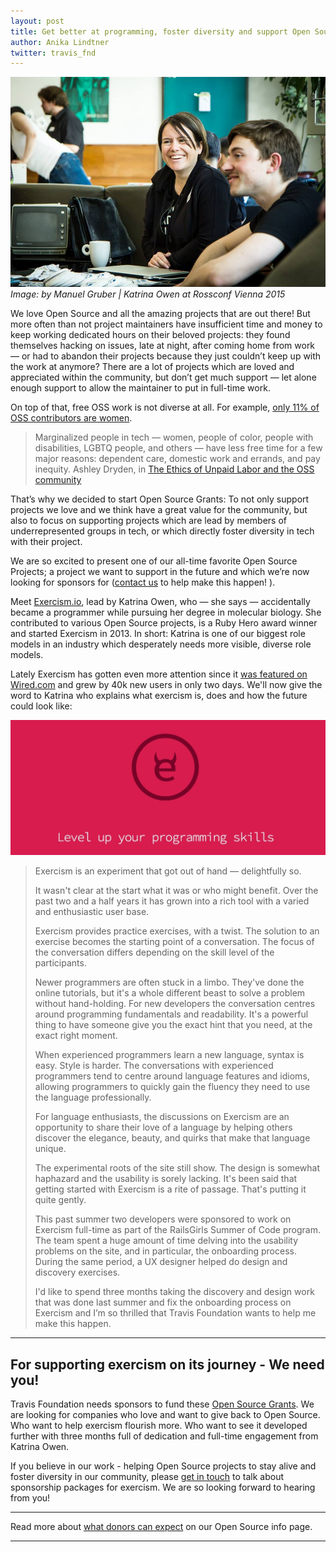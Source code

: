 ```yaml
---
layout: post
title: Get better at programming, foster diversity and support Open Source - with exercism.io
author: Anika Lindtner
twitter: travis_fnd
---
```



![](/images/blog/2016-01-25-katrina-owen.jpg)
<em>Image: by Manuel Gruber | Katrina Owen at Rossconf Vienna 2015</em>



We love Open Source and all the amazing projects that are out there! But more often than not project maintainers have insufficient time and money to keep working dedicated hours on their beloved projects: they found themselves hacking on issues, late at night, after coming home from work — or had to abandon their projects because they just couldn’t keep up with the work at anymore? There are a lot of projects which are loved and appreciated within the community, but don’t get much support — let alone enough support to allow the maintainer to put in full-time work. 

On top of that, free OSS work is not diverse at all. For example, [only 11% of OSS contributors are women](http://geekfeminism.wikia.com/wiki/FLOSS). 

> Marginalized people in tech — women, people of color, people with disabilities, LGBTQ people, and others — have less free time for a few major reasons: dependent care, domestic work and errands, and pay inequity. 
<span class="author">Ashley Dryden, in [The Ethics of Unpaid Labor and the OSS community](http://www.ashedryden.com/blog/the-ethics-of-unpaid-labor-and-the-oss-community)</span>

That’s why we decided to start Open Source Grants: To not only support projects we love and we think have a great value for the community, but also to focus on supporting projects which are lead by members of underrepresented groups in tech, or which directly foster diversity in tech with their project. 

We are so excited to present one of our all-time favorite Open Source Projects; a project we want to support in the future and which we’re now looking for sponsors for ([contact us](mailto:foundation@travis-ci.org) to help make this happen! ). 

Meet [Exercism.io](http://exercism.io/), lead by Katrina Owen, who — she says — accidentally became a programmer while pursuing her degree in molecular biology. She contributed to various Open Source projects, is a Ruby Hero award winner and started Exercism in 2013. In short: Katrina is one of our biggest role models in an industry which desperately needs more visible, diverse role models. 

Lately Exercism has gotten even more attention since it [was featured on Wired.com](http://www.wired.com/2014/09/exercism/) and grew by 40k new users in only two days. We'll now give the word to Katrina who explains what exercism is, does and how the future could look like:


![](/images/blog/2016-01-25-exercism_site.jpg)


> Exercism is an experiment that got out of hand — delightfully so.
>
>It wasn't clear at the start what it was or who might benefit. Over the past two and a half years it has grown into a rich tool with a varied and enthusiastic user base.
>
> Exercism provides practice exercises, with a twist. The solution to an exercise becomes the starting point of a conversation. The focus of the conversation differs depending on the skill level of the participants.
>
> Newer programmers are often stuck in a limbo. They've done the online tutorials, but it's a whole different beast to solve a problem without hand-holding. For new developers the conversation centres around programming fundamentals and readability. It's a powerful thing to have someone give you the exact hint that you need, at the exact right moment.
>
> When experienced programmers learn a new language, syntax is easy. Style is harder. The conversations with experienced programmers tend to centre around language features and idioms, allowing programmers to quickly gain the fluency they need to use the language professionally.
>
> For language enthusiasts, the discussions on Exercism are an opportunity to share their love of a language by helping others discover the elegance, beauty, and quirks that make that language unique.
> 
> The experimental roots of the site still show. The design is somewhat haphazard and the usability is sorely lacking. It's been said that getting started with Exercism is a rite of passage. That's putting it quite gently.
>
> This past summer two developers were sponsored to work on Exercism full-time as part of the RailsGirls Summer of Code program. The team spent a huge amount of time delving into the usability problems on the site, and in particular, the onboarding process. During the same period, a UX designer helped do design and discovery exercises.
>
> I'd like to spend three months taking the discovery and design work that was done last summer and fix the onboarding process on Exercism and I’m so thrilled that Travis Foundation wants to help me make this happen. 


---


## For supporting exercism on its journey  - We need you! 

Travis Foundation needs sponsors to fund these [Open Source Grants](/grants). We are looking for companies who love and want to give back to Open Source. Who want to help exercism flourish more. Who want to see it developed further with three months full of dedication and full-time engagement from Katrina Owen.

If you believe in our work - helping Open Source projects to stay alive and foster diversity in our community, please [get in touch](mailto:foundation@travis-ci.org) to talk about sponsorship packages for exercism. We are so looking forward to hearing from you! 

---

Read more about [what donors can expect](/grants) on our Open Source info page. 

---





